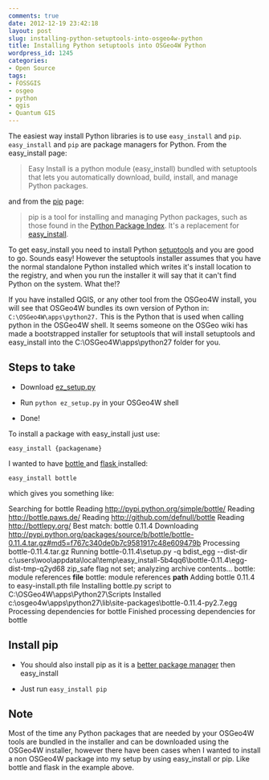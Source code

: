 ```yaml
---
comments: true
date: 2012-12-19 23:42:18
layout: post
slug: installing-python-setuptools-into-osgeo4w-python
title: Installing Python setuptools into OSGeo4W Python
wordpress_id: 1245
categories:
- Open Source
tags:
- FOSSGIS
- osgeo
- python
- qgis
- Quantum GIS
---
```


The easiest way install Python libraries is to use `easy_install` and `pip`.  `easy_install` and `pip` are package managers for Python. From the easy_install page:


> Easy Install is a python module (easy_install) bundled with setuptools that lets you automatically download, build, install, and manage Python packages.


and from the [pip](http://pypi.python.org/pypi/pip) page:


> pip is a tool for installing and managing Python packages, such as those found in the [Python Package Index](http://pypi.python.org/pypi). It's a replacement for [easy_install](http://peak.telecommunity.com/DevCenter/EasyInstall).


To get easy_install you need to install Python [setuptools](http://pypi.python.org/pypi/setuptools) and you are good to go. Sounds easy!  However the setuptools installer assumes that you have the normal standalone Python installed which writes it's install location to the registry, and when you run the installer it will say that it can't find Python on the system. What the!?

If you have installed QGIS, or any other tool from the OSGeo4W install, you will see that OSGeo4W bundles its own version of Python in: `C:\OSGeo4W\apps\python27.` This is the Python that is used when calling python in the OSGeo4W shell.  It seems someone on the OSGeo wiki has made a bootstrapped installer for setuptools that will install setuptools and easy_install into the  C:\OSGeo4W\apps\python27 folder for you.


## Steps to take





	
  * Download [ez_setup.py](http://peak.telecommunity.com/dist/ez_setup.py)

	
  * Run `python ez_setup.py` in your OSGeo4W shell

	
  * Done!


To install a package with easy_install just use:

`easy_install {packagename}`

I wanted to have [bottle ](http://bottlepy.org/docs/dev/)and [flask ](http://flask.pocoo.org/)installed:

`easy_install bottle`

which gives you something like:

Searching for bottle
Reading http://pypi.python.org/simple/bottle/
Reading http://bottle.paws.de/
Reading http://github.com/defnull/bottle
Reading http://bottlepy.org/
Best match: bottle 0.11.4
Downloading http://pypi.python.org/packages/source/b/bottle/bottle-0.11.4.tar.gz#md5=f767c340de0b7c9581917c48e609479b
Processing bottle-0.11.4.tar.gz
Running bottle-0.11.4\setup.py -q bdist_egg --dist-dir c:\users\woo\appdata\local\temp\easy_install-5b4qq6\bottle-0.11.4\egg-dist-tmp-q2yd68
zip_safe flag not set; analyzing archive contents...
bottle: module references __file__
bottle: module references __path__
Adding bottle 0.11.4 to easy-install.pth file
Installing bottle.py script to C:\OSGeo4W\apps\Python27\Scripts
Installed c:\osgeo4w\apps\python27\lib\site-packages\bottle-0.11.4-py2.7.egg
Processing dependencies for bottle
Finished processing dependencies for bottle



## Install pip





	
  * You should also install pip as it is a [better package manager](http://stackoverflow.com/questions/3220404/why-use-pip-over-easy-install) then easy_install

	
  * Just run `easy_install pip`




## Note


Most of the time any Python packages that are needed by your OSGeo4W tools are bundled in the installer and can be downloaded using the OSGeo4W installer, however there have been cases when I wanted to install a non OSGeo4W package into my setup by using easy_install or pip. Like bottle and flask in the example above.
